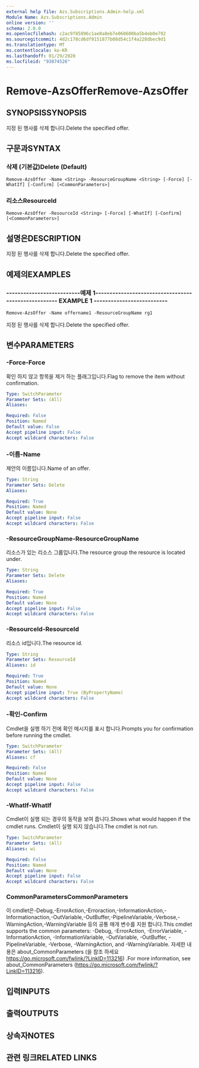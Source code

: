 ```yaml
---
external help file: Azs.Subscriptions.Admin-help.xml
Module Name: Azs.Subscriptions.Admin
online version: ''
schema: 2.0.0
ms.openlocfilehash: c2ac9f85896c1ae0a8eb7e060600ba5b4eb0e792
ms.sourcegitcommit: 4d2c178cd6df9151877b08d54c1f4a228dbec9d1
ms.translationtype: MT
ms.contentlocale: ko-KR
ms.lasthandoff: 01/29/2020
ms.locfileid: "93874526"
---
```

# <span data-ttu-id="73880-101">Remove-AzsOffer</span><span class="sxs-lookup"><span data-stu-id="73880-101">Remove-AzsOffer</span></span>

## <span data-ttu-id="73880-102">SYNOPSIS</span><span class="sxs-lookup"><span data-stu-id="73880-102">SYNOPSIS</span></span>
<span data-ttu-id="73880-103">지정 된 행사를 삭제 합니다.</span><span class="sxs-lookup"><span data-stu-id="73880-103">Delete the specified offer.</span></span>

## <span data-ttu-id="73880-104">구문과</span><span class="sxs-lookup"><span data-stu-id="73880-104">SYNTAX</span></span>

### <span data-ttu-id="73880-105">삭제 (기본값)</span><span class="sxs-lookup"><span data-stu-id="73880-105">Delete (Default)</span></span>
```
Remove-AzsOffer -Name <String> -ResourceGroupName <String> [-Force] [-WhatIf] [-Confirm] [<CommonParameters>]
```

### <span data-ttu-id="73880-106">리소스</span><span class="sxs-lookup"><span data-stu-id="73880-106">ResourceId</span></span>
```
Remove-AzsOffer -ResourceId <String> [-Force] [-WhatIf] [-Confirm] [<CommonParameters>]
```

## <span data-ttu-id="73880-107">설명은</span><span class="sxs-lookup"><span data-stu-id="73880-107">DESCRIPTION</span></span>
<span data-ttu-id="73880-108">지정 된 행사를 삭제 합니다.</span><span class="sxs-lookup"><span data-stu-id="73880-108">Delete the specified offer.</span></span>

## <span data-ttu-id="73880-109">예제의</span><span class="sxs-lookup"><span data-stu-id="73880-109">EXAMPLES</span></span>

### <span data-ttu-id="73880-110">--------------------------예제 1--------------------------</span><span class="sxs-lookup"><span data-stu-id="73880-110">-------------------------- EXAMPLE 1 --------------------------</span></span>
```
Remove-AzsOffer -Name offername1 -ResourceGroupName rg1
```

<span data-ttu-id="73880-111">지정 된 행사를 삭제 합니다.</span><span class="sxs-lookup"><span data-stu-id="73880-111">Delete the specified offer.</span></span>

## <span data-ttu-id="73880-112">변수</span><span class="sxs-lookup"><span data-stu-id="73880-112">PARAMETERS</span></span>

### <span data-ttu-id="73880-113">-Force</span><span class="sxs-lookup"><span data-stu-id="73880-113">-Force</span></span>
<span data-ttu-id="73880-114">확인 하지 않고 항목을 제거 하는 플래그입니다.</span><span class="sxs-lookup"><span data-stu-id="73880-114">Flag to remove the item without confirmation.</span></span>

```yaml
Type: SwitchParameter
Parameter Sets: (All)
Aliases: 

Required: False
Position: Named
Default value: False
Accept pipeline input: False
Accept wildcard characters: False
```

### <span data-ttu-id="73880-115">-이름</span><span class="sxs-lookup"><span data-stu-id="73880-115">-Name</span></span>
<span data-ttu-id="73880-116">제안의 이름입니다.</span><span class="sxs-lookup"><span data-stu-id="73880-116">Name of an offer.</span></span>

```yaml
Type: String
Parameter Sets: Delete
Aliases: 

Required: True
Position: Named
Default value: None
Accept pipeline input: False
Accept wildcard characters: False
```

### <span data-ttu-id="73880-117">-ResourceGroupName</span><span class="sxs-lookup"><span data-stu-id="73880-117">-ResourceGroupName</span></span>
<span data-ttu-id="73880-118">리소스가 있는 리소스 그룹입니다.</span><span class="sxs-lookup"><span data-stu-id="73880-118">The resource group the resource is located under.</span></span>

```yaml
Type: String
Parameter Sets: Delete
Aliases: 

Required: True
Position: Named
Default value: None
Accept pipeline input: False
Accept wildcard characters: False
```

### <span data-ttu-id="73880-119">-ResourceId</span><span class="sxs-lookup"><span data-stu-id="73880-119">-ResourceId</span></span>
<span data-ttu-id="73880-120">리소스 id입니다.</span><span class="sxs-lookup"><span data-stu-id="73880-120">The resource id.</span></span>

```yaml
Type: String
Parameter Sets: ResourceId
Aliases: id

Required: True
Position: Named
Default value: None
Accept pipeline input: True (ByPropertyName)
Accept wildcard characters: False
```

### <span data-ttu-id="73880-121">-확인</span><span class="sxs-lookup"><span data-stu-id="73880-121">-Confirm</span></span>
<span data-ttu-id="73880-122">Cmdlet을 실행 하기 전에 확인 메시지를 표시 합니다.</span><span class="sxs-lookup"><span data-stu-id="73880-122">Prompts you for confirmation before running the cmdlet.</span></span>

```yaml
Type: SwitchParameter
Parameter Sets: (All)
Aliases: cf

Required: False
Position: Named
Default value: None
Accept pipeline input: False
Accept wildcard characters: False
```

### <span data-ttu-id="73880-123">-WhatIf</span><span class="sxs-lookup"><span data-stu-id="73880-123">-WhatIf</span></span>
<span data-ttu-id="73880-124">Cmdlet이 실행 되는 경우의 동작을 보여 줍니다.</span><span class="sxs-lookup"><span data-stu-id="73880-124">Shows what would happen if the cmdlet runs.</span></span>
<span data-ttu-id="73880-125">Cmdlet이 실행 되지 않습니다.</span><span class="sxs-lookup"><span data-stu-id="73880-125">The cmdlet is not run.</span></span>

```yaml
Type: SwitchParameter
Parameter Sets: (All)
Aliases: wi

Required: False
Position: Named
Default value: None
Accept pipeline input: False
Accept wildcard characters: False
```

### <span data-ttu-id="73880-126">CommonParameters</span><span class="sxs-lookup"><span data-stu-id="73880-126">CommonParameters</span></span>
<span data-ttu-id="73880-127">이 cmdlet은-Debug,-ErrorAction,-Erroraction,-InformationAction,-Informationaction,-OutVariable,-OutBuffer,-PipelineVariable,-Verbose,-WarningAction,-WarningVariable 등의 공통 매개 변수를 지원 합니다.</span><span class="sxs-lookup"><span data-stu-id="73880-127">This cmdlet supports the common parameters: -Debug, -ErrorAction, -ErrorVariable, -InformationAction, -InformationVariable, -OutVariable, -OutBuffer, -PipelineVariable, -Verbose, -WarningAction, and -WarningVariable.</span></span> <span data-ttu-id="73880-128">자세한 내용은 about_CommonParameters (을 참조 하세요 https://go.microsoft.com/fwlink/?LinkID=113216) .</span><span class="sxs-lookup"><span data-stu-id="73880-128">For more information, see about_CommonParameters (https://go.microsoft.com/fwlink/?LinkID=113216).</span></span>

## <span data-ttu-id="73880-129">입력</span><span class="sxs-lookup"><span data-stu-id="73880-129">INPUTS</span></span>

## <span data-ttu-id="73880-130">출력</span><span class="sxs-lookup"><span data-stu-id="73880-130">OUTPUTS</span></span>

## <span data-ttu-id="73880-131">상속자</span><span class="sxs-lookup"><span data-stu-id="73880-131">NOTES</span></span>

## <span data-ttu-id="73880-132">관련 링크</span><span class="sxs-lookup"><span data-stu-id="73880-132">RELATED LINKS</span></span>

